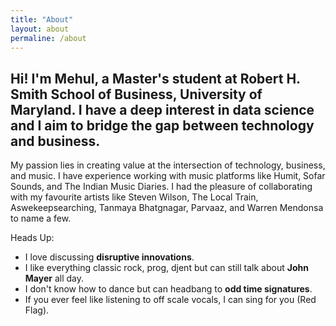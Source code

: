 ```yaml
---
title: "About"
layout: about
permaline: /about
---
```


Hi! I'm Mehul, a Master's student at Robert H. Smith School of Business, University of Maryland. I have a deep interest in data science and I aim to bridge the gap between technology and business. 
---
My passion lies in creating value at the intersection of technology, business, and music. I have experience working with music platforms like Humit, Sofar Sounds, and The Indian Music Diaries. I had the pleasure of collaborating with my favourite artists like Steven Wilson, The Local Train, Aswekeepsearching, Tanmaya Bhatgnagar, Parvaaz, and Warren Mendonsa to name a few. 

Heads Up:
- I love discussing __disruptive innovations__.
- I like everything classic rock, prog, djent but can still talk about __John Mayer__ all day.
- I don't know how to dance but can headbang to __odd time signatures__.
- If you ever feel like listening to off scale vocals, I can sing for you (Red Flag).

